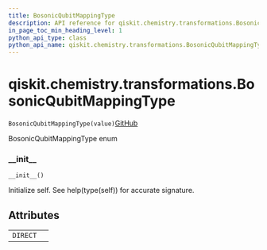 ```yaml
---
title: BosonicQubitMappingType
description: API reference for qiskit.chemistry.transformations.BosonicQubitMappingType
in_page_toc_min_heading_level: 1
python_api_type: class
python_api_name: qiskit.chemistry.transformations.BosonicQubitMappingType
---
```


<span id="qiskit-chemistry-transformations-bosonicqubitmappingtype" />

# qiskit.chemistry.transformations.BosonicQubitMappingType

<span id="qiskit.chemistry.transformations.BosonicQubitMappingType" />

`BosonicQubitMappingType(value)`[GitHub](https://github.com/qiskit-community/qiskit-aqua/tree/stable/0.8/qiskit/chemistry/transformations/bosonic_transformation.py "view source code")

BosonicQubitMappingType enum

### \_\_init\_\_

<span id="qiskit.chemistry.transformations.BosonicQubitMappingType.__init__" />

`__init__()`

Initialize self. See help(type(self)) for accurate signature.

## Attributes

|          |   |
| -------- | - |
| `DIRECT` |   |

